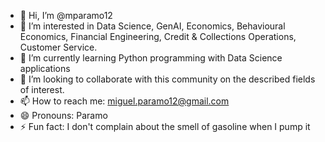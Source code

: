 - 👋 Hi, I’m @mparamo12
- 👀 I’m interested in Data Science, GenAI, Economics, Behavioural Economics, Financial Engineering, Credit & Collections Operations, Customer Service.
- 🌱 I’m currently learning Python programming with Data Science applications
- 💞️ I’m looking to collaborate with this community on the described fields of interest.
- 📫 How to reach me: miguel.paramo12@gmail.com
- 😄 Pronouns: Paramo
- ⚡ Fun fact: I don't complain about the smell of gasoline when I pump it

<!---
mparamo12/mparamo12 is a ✨ special ✨ repository because its `README.md` (this file) appears on your GitHub profile.
You can click the Preview link to take a look at your changes.
--->
